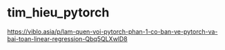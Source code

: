 # tim_hieu_pytorch
https://viblo.asia/p/lam-quen-voi-pytorch-phan-1-co-ban-ve-pytorch-va-bai-toan-linear-regression-Qbq5QLXwlD8
